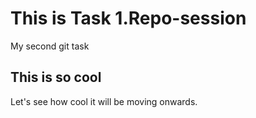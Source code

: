 # This is Task 1.Repo-session
My second git task
## This is so cool
Let's see how cool it will be moving onwards.
